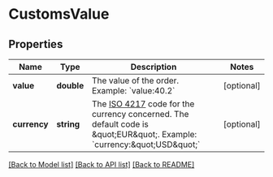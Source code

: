 # CustomsValue

## Properties
Name | Type | Description | Notes
------------ | ------------- | ------------- | -------------
**value** | **double** | The value of the order.  Example: &#x60;value:40.2&#x60; | [optional] 
**currency** | **string** | The [ISO 4217](https://en.wikipedia.org/wiki/ISO_4217) code for the currency concerned.  The default code is \&quot;EUR\&quot;.  Example: &#x60;currency:\&quot;USD\&quot;&#x60; | [optional] 

[[Back to Model list]](../README.md#documentation-for-models) [[Back to API list]](../README.md#documentation-for-api-endpoints) [[Back to README]](../README.md)


